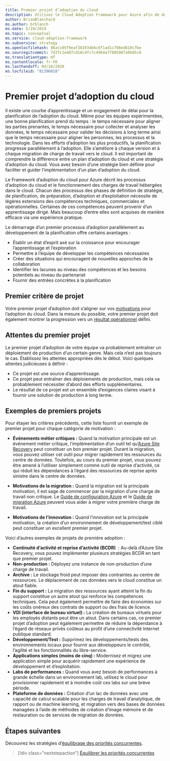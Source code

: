 ```yaml
---
title: Premier projet d’adoption du cloud
description: Utilisez le Cloud Adoption Framework pour Azure afin de découvrir les processus d’adoption du cloud et le fonctionnement des charges de travail hébergées dans le cloud.
author: BrianBlanchard
ms.author: brblanch
ms.date: 5/19/2019
ms.topic: conceptual
ms.service: cloud-adoption-framework
ms.subservice: strategy
ms.openlocfilehash: 86acc05f9eaf38193db6c0f1ad1c708ed810c7be
ms.sourcegitcommit: 7d3fc1e407cd18c4fc7c4964a77885907a9b85c0
ms.translationtype: HT
ms.contentlocale: fr-FR
ms.lasthandoff: 04/16/2020
ms.locfileid: "81396018"
---
```

<!-- markdownlint-disable MD026 -->

# <a name="first-cloud-adoption-project"></a>Premier projet d’adoption du cloud

Il existe une courbe d’apprentissage et un engagement de délai pour la planification de l’adoption du cloud. Même pour les équipes expérimentées, une bonne planification prend du temps : le temps nécessaire pour aligner les parties prenantes, le temps nécessaire pour collecter et analyser les données, le temps nécessaire pour valider les décisions à long terme ainsi que le temps nécessaire pour aligner les personnes, les processus et la technologie. Dans les efforts d’adoption les plus productifs, la planification progresse parallèlement à l’adoption. Elle s’améliore à chaque version et à chaque migration de charge de travail vers le cloud. Il est important de comprendre la différence entre un plan d’adoption du cloud et une stratégie d’adoption du cloud. Vous avez besoin d’une stratégie bien définie pour faciliter et guider l’implémentation d’un plan d’adoption du cloud.

Le Framework d’adoption du cloud pour Azure décrit les processus d’adoption du cloud et le fonctionnement des charges de travail hébergées dans le cloud. Chacun des processus des phases de définition de stratégie, de planification, de préparation, d’adoption et d’exploitation nécessite de légères extensions des compétences techniques, commerciales et opérationnelles. Certaines de ces compétences peuvent provenir d’un apprentissage dirigé. Mais beaucoup d’entre elles sont acquises de manière efficace via une expérience pratique.

Le démarrage d’un premier processus d’adoption parallèlement au développement de la planification offre certains avantages :

- Établir un état d’esprit axé sur la croissance pour encourager l’apprentissage et l’exploration
- Permettre à l’équipe de développer les compétences nécessaires
- Créer des situations qui encouragent de nouvelles approches de la collaboration
- Identifier les lacunes au niveau des compétences et les besoins potentiels au niveau du partenariat
- Fournir des entrées concrètes à la planification

## <a name="first-project-criteria"></a>Premier critère de projet

Votre premier projet d’adoption doit s’aligner sur vos [motivations](./motivations.md) pour l’adoption du cloud. Dans la mesure du possible, votre premier projet doit également montrer la progression vers un [résultat opérationnel](./business-outcomes/business-outcome-template.md) défini.

## <a name="first-project-expectations"></a>Attentes du premier projet

Le premier projet d’adoption de votre équipe va probablement entraîner un déploiement de production d’un certain genre. Mais cela n’est pas toujours le cas. Établissez les attentes appropriées dès le début. Voici quelques attentes judicieuses à définir :

- Ce projet est une source d’apprentissage.
- Ce projet peut entraîner des déploiements de production, mais cela va probablement nécessiter d’abord des efforts supplémentaires.
- Le résultat de ce projet est un ensemble d’exigences claires visant à fournir une solution de production à long terme.

## <a name="first-project-examples"></a>Exemples de premiers projets

Pour étayer les critères précédents, cette liste fournit un exemple de premier projet pour chaque catégorie de motivation :

- **Événements métier critiques :** Quand la motivation principale est un événement métier critique, l’implémentation d’un outil tel qu’[Azure Site Recovery](../migrate/azure-migration-guide/migrate.md#azure-site-recovery) peut constituer un bon premier projet. Durant la migration, vous pouvez utiliser cet outil pour migrer rapidement les ressources du centre de données. Toutefois, au cours du premier projet, vous pouvez être amené à l’utiliser simplement comme outil de reprise d’activité, ce qui réduit les dépendances à l’égard des ressources de reprise après sinistre dans le centre de données.

- **Motivations de la migration :** Quand la migration est la principale motivation, il est sage de commencer par la migration d’une charge de travail non critique. Le [Guide de configuration Azure](../ready/azure-setup-guide/index.md) et le [Guide de migration Azure](../migrate/azure-migration-guide/index.md) peuvent vous aider à migrer votre première charge de travail.

- **Motivations de l’innovation :** Quand l’innovation est la principale motivation, la création d’un environnement de développement/test ciblé peut constituer un excellent premier projet.

Voici d’autres exemples de projets de première adoption :

- **Continuité d’activité et reprise d’activité (BCDR)**  : Au-delà d’Azure Site Recovery, vous pouvez implémenter plusieurs stratégies BCDR en tant que premier projet.
- **Non-production :** Déployez une instance de non-production d’une charge de travail.
- **Archive :** Le stockage froid peut imposer des contraintes au centre de ressources. Le déplacement de ces données vers le cloud constitue un atout fiable.
- **Fin du support :** La migration des ressources ayant atteint la fin du support constitue un autre atout qui renforce les compétences techniques. Cela peut également permettre de faire des économies sur les coûts onéreux des contrats de support ou des frais de licence.
- **VDI (interface de bureau virtuel) :** La création de bureaux virtuels pour les employés distants peut être un atout. Dans certains cas, ce premier projet d’adoption peut également permettre de réduire la dépendance à l’égard de réseaux privés coûteux au profit d’une connectivité Internet publique standard.
- **Développement/Test :** Supprimez les développements/tests des environnements locaux pour fournir aux développeurs le contrôle, l’agilité et les fonctionnalités du libre-service.
- **Applications simples (moins de cinq) :** Modernisez et migrez une application simple pour acquérir rapidement une expérience de développement et d’exploitation.
- **Labs de performances :** Quand vous avez besoin de performances à grande échelle dans un environnement lab, utilisez le cloud pour provisionner rapidement et à moindre coût ces labs sur une brève période.
- **Plateforme de données :** Création d’un lac de données avec une capacité de calcul scalable pour les charges de travail d’analytique, de rapport ou de machine learning, et migration vers des bases de données managées à l’aide de méthodes de création d’image mémoire et de restauration ou de services de migration de données.

## <a name="next-steps"></a>Étapes suivantes

Découvrez les stratégies d’[équilibrage des priorités concurrentes](./balance-competing-priorities.md).

> [!div class="nextstepaction"]
> [Équilibrer les priorités concurrentes](./balance-competing-priorities.md)
